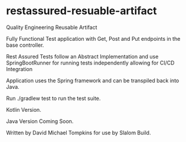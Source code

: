 # restassured-resuable-artifact
Quality Engineering Reusable Artifact

Fully Functional Test application with Get, Post and Put endpoints in the base controller. 

Rest Assured Tests follow an Abstract Implementation and use SpringBootRunner for running tests independently allowing for CI/CD Integration

Application uses the Spring framework and can be transpiled back into Java.

Run ./gradlew test to run the test suite.

Kotlin Version.

Java Version Coming Soon. 

Written by David Michael Tompkins for use by Slalom Build. 
